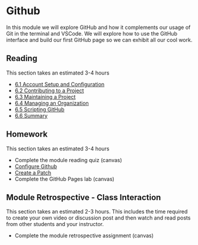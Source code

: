 # Github

In this module we will explore GitHub and how it complements our usage
of Git in the terminal and VSCode. We will explore how to use the GitHub
interface and build our first GitHub page so we can exhibit all our cool
work.

## Reading

This section takes an estimated 3-4 hours

- [6.1 Account Setup and Configuration](https://git-scm.com/book/en/v2/GitHub-Account-Setup-and-Configuration)
- [6.2 Contributing to a Project](https://git-scm.com/book/en/v2/GitHub-Contributing-to-a-Project)
- [6.3 Maintaining a Project](https://git-scm.com/book/en/v2/GitHub-Maintaining-a-Project)
- [6.4 Managing an Organization](https://git-scm.com/book/en/v2/GitHub-Managing-an-organization)
- [6.5 Scripting GitHub](https://git-scm.com/book/en/v2/GitHub-Scripting-GitHub)
- [6.6 Summary](https://git-scm.com/book/en/v2/GitHub-Summary)

## Homework

This section takes an estimated 3-4 hours

- Complete the module reading quiz (canvas)
- [Configure Github](hw/hw1.md)
- [Create a Patch](hw/hw2.md)
- Complete the GitHub Pages lab (canvas)

## Module Retrospective - Class Interaction

This section takes an estimated 2-3 hours. This includes the time
required to create your own video or discussion post and then watch and
read posts from other students and your instructor.

- Complete the module retrospective assignment (canvas)

